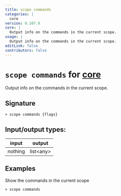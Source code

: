 ```yaml
---
title: scope commands
categories: |
  core
version: 0.107.0
core: |
  Output info on the commands in the current scope.
usage: |
  Output info on the commands in the current scope.
editLink: false
contributors: false
---
```

<!-- This file is automatically generated. Please edit the command in https://github.com/nushell/nushell instead. -->

# `scope commands` for [core](/commands/categories/core.md)

<div class='command-title'>Output info on the commands in the current scope.</div>

## Signature

```> scope commands {flags} ```


## Input/output types:

| input   | output    |
| ------- | --------- |
| nothing | list&lt;any&gt; |
## Examples

Show the commands in the current scope
```nu
> scope commands

```
